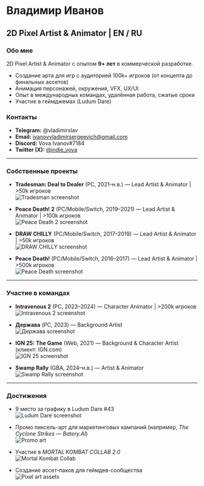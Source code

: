 
# Владимир Иванов

## 2D Pixel Artist & Animator | EN / RU

### Обо мне
2D Pixel Artist & Animator с опытом **9+ лет** в коммерческой разработке.  
- Создание арта для игр с аудиторией 100k+ игроков (от концепта до финальных ассетов)  
- Анимация персонажей, окружения, VFX, UX/UI  
- Опыт в международных командах, удалённая работа, сжатые сроки  
- Участие в геймджемах (Ludum Dare)  

### Контакты
- **Telegram:** @vladimirslav  
- **Email:** ivanovvladimirsergeevich@gmail.com  
- **Discord:** Vova Ivanov#7184  
- **Twitter (X):** [@indie_vova](https://twitter.com/indie_vova)  

---

### Собственные проекты
- **Tradesman: Deal to Dealer** (PC, 2021–н.в.) — Lead Artist & Animator | >50k игроков  
![Tradesman screenshot](https://github.com/user-attachments/assets/8111b079-ca3e-41fc-a213-049128b3c310)

- **Peace Death! 2** (PC/Mobile/Switch, 2019–2021) — Lead Artist & Animator | >100k игроков  
  ![Peace Death 2 screenshot](image4)  

- **DRAW CHILLY** (PC/Mobile/Switch, 2017–2019) — Lead Artist & Animator | >50k игроков  
  ![DRAW CHILLY screenshot](image5)  

- **Peace Death!** (PC/Mobile/Switch, 2016–2017) — Lead Artist & Animator | >500k игроков  
  ![Peace Death screenshot](image6)  

---

### Участие в командах
- **Intravenous 2** (PC, 2023–2024) — Character Animator | >200k игроков  
  ![Intravenous 2 screenshot](image7)  

- **Держава** (PC, 2023) — Background Artist  
  ![Держава screenshot](image8)  

- **IGN 25: The Game** (Web, 2021) — Background & Character Artist (клиент: IGN.com)  
  ![IGN 25 screenshot](image9)  

- **Swamp Rally** (GBA, 2024–н.в.) — Artist & Animator  
  ![Swamp Rally screenshot](image10)  

---

### Достижения
- 9 место за графику в Ludum Dare #43  
  ![Ludum Dare screenshot](image11)  

- Промо пиксель-арт для маркетинговых кампаний (например, *The Cyclone Strikes — Batery.AI*)  
  ![Promo art](image12)  

- Участие в *MORTAL KOMBAT COLLAB 2.0*  
  ![Mortal Kombat Collab](image13)  

- Создание ассет-паков для геймдев-сообщества  
  ![Pixel art assets](image14)  

